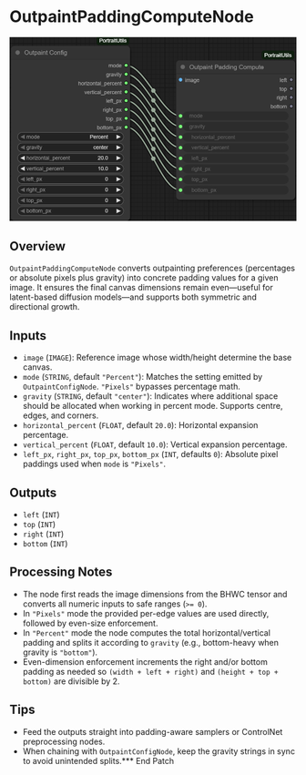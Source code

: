 # OutpaintPaddingComputeNode
![Screenshot](screenshots/outpaint_padding_compute_node.png)


## Overview
`OutpaintPaddingComputeNode` converts outpainting preferences (percentages or absolute pixels plus gravity) into concrete padding values for a given image. It ensures the final canvas dimensions remain even—useful for latent-based diffusion models—and supports both symmetric and directional growth.

## Inputs
- `image` (`IMAGE`): Reference image whose width/height determine the base canvas.
- `mode` (`STRING`, default `"Percent"`): Matches the setting emitted by `OutpaintConfigNode`. `"Pixels"` bypasses percentage math.
- `gravity` (`STRING`, default `"center"`): Indicates where additional space should be allocated when working in percent mode. Supports centre, edges, and corners.
- `horizontal_percent` (`FLOAT`, default `20.0`): Horizontal expansion percentage.
- `vertical_percent` (`FLOAT`, default `10.0`): Vertical expansion percentage.
- `left_px`, `right_px`, `top_px`, `bottom_px` (`INT`, defaults `0`): Absolute pixel paddings used when `mode` is `"Pixels"`.

## Outputs
- `left` (`INT`)
- `top` (`INT`)
- `right` (`INT`)
- `bottom` (`INT`)

## Processing Notes
- The node first reads the image dimensions from the BHWC tensor and converts all numeric inputs to safe ranges (`>= 0`).
- In `"Pixels"` mode the provided per-edge values are used directly, followed by even-size enforcement.
- In `"Percent"` mode the node computes the total horizontal/vertical padding and splits it according to `gravity` (e.g., bottom-heavy when gravity is `"bottom"`).
- Even-dimension enforcement increments the right and/or bottom padding as needed so `(width + left + right)` and `(height + top + bottom)` are divisible by 2.

## Tips
- Feed the outputs straight into padding-aware samplers or ControlNet preprocessing nodes.
- When chaining with `OutpaintConfigNode`, keep the gravity strings in sync to avoid unintended splits.*** End Patch
